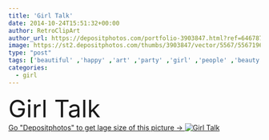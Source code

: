 ```yaml
---
title: 'Girl Talk'
date: 2014-10-24T15:51:32+00:00
author: RetroClipArt
author_url: https://depositphotos.com/portfolio-3903847.html?ref=64678756
image: https://st2.depositphotos.com/thumbs/3903847/vector/5567/55671965/api_thumb_450.jpg?forcejpeg=true
type: "post"
tags: ['beautiful' ,'happy' ,'art' ,'party' ,'girl' ,'people' ,'beauty' ,'cute' ,'girls' ,'retro' ,'vintage' ,'classic' ,'pretty' ,'news' ,'lovely' ,'woman' ,'talk' ,'talking' ,'Females' ,'looking' ,'clip' ,'lady' ,'clipart' ,'advertising' ,'chatting' ,'smiles' ,'1950' ,'speaking' ,'housewife' ,'speakers' ,'conversations' ,'meetings' ,'moms' ,'joyous' ,'laughs' ,'50s' ,'mothers' ,'latest' ,'40s' ,'gal' ,'fifties' ,'1940' ,'gossiping' ,'forties' ,'OD' ,'BRUNETTES' ,'blonds' ,'fashions' ,'blabbing' ,'homemakers' ]
categories: 
  - girl
---
```

<div aling="center">
            <font size="60"> Girl Talk</font>   
</div>
<div>
    <a href='https://st2.depositphotos.com/thumbs/3903847/vector/5567/55671965/api_thumb_450.jpg?forcejpeg=true?ref=64678756' target=_blank > Go "Depositphotos" to get lage size of this picture ->
        <img href='https://st2.depositphotos.com/thumbs/3903847/vector/5567/55671965/api_thumb_450.jpg?forcejpeg=true?ref=64678756' src='https://st2.depositphotos.com/3903847/5567/v/950/depositphotos_55671965-stock-illustration-girl-talk.jpg?forcejpeg=true' alt='Girl Talk' >
    </a>
</div>
